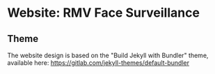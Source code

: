 # Website: RMV Face Surveillance

## Theme

The website design is based on the "Build Jekyll with Bundler" theme, 
available here: https://gitlab.com/jekyll-themes/default-bundler
